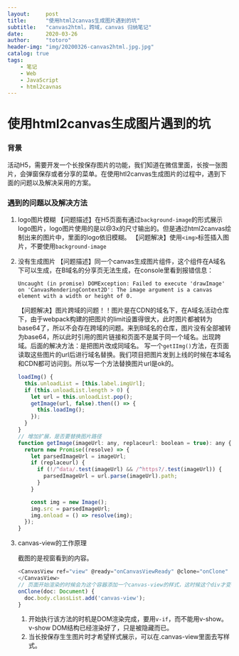 ```yaml
---
layout:     post
title:      "使用html2canvas生成图片遇到的坑"
subtitle:   "canvas2html，跨域，canvas 归纳笔记"
date:       2020-03-26
author:     "totoro"
header-img: "img/20200326-canvas2html.jpg.jpg"
catalog: true
tags:
    - 笔记
    - Web
    - JavaScript
    - html2cavnas
---
```

# 使用html2canvas生成图片遇到的坑

### 背景

活动H5，需要开发一个长按保存图片的功能，我们知道在微信里面，长按一张图片，会弹窗保存或者分享的菜单。在使用htl2canvas生成图片的过程中，遇到下面的问题以及解决采用的方案。

### 遇到的问题以及解决方法

1. logo图片模糊
   【问题描述】在H5页面有通过`background-image`的形式展示logo图片，logo图片使用的是以@3x的尺寸输出的。但是通过html2canvas绘制出来的图片中，里面的logo依旧模糊。
   【问题解决】使用`<img>`标签插入图片，不要使用`background-image`
   
2. 没有生成图片
   【问题描述】同一个canvas生成图片组件，这个组件在A域名下可以生成，在B域名的分享页无法生成，在console里看到报错信息：
   
   ```
   Uncaught (in promise) DOMException: Failed to execute 'drawImage' on 'CanvasRenderingContext2D': The image argument is a canvas element with a width or height of 0.
   ```
   
   【问题解决】图片跨域的问题！！图片是在CDN的域名下，在A域名活动仓库下，由于webpack构建的把图片的limit设置得很大，此时图片都被转为base64了，所以不会存在跨域的问题。来到B域名的仓库，图片没有全部被转为base64，所以此时引用的图片链接和页面不是属于同一个域名。出现跨域。后面的解决方法：是把图片改成同域名。
   写一个`getIImg()`方法，在页面读取这些图片的url后进行域名替换。我们项目把图片发到上线的时候在本域名和CDN都可访问到。所以写一个方法替换图片url是ok的。
   
   ```javascript
   loadImg() {
     this.unloadList = [this.label.imgUrl];
     if (this.unloadList.length > 0) {
       let url = this.unloadList.pop();
       getImage(url, false).then(() => {
         this.loadImg();
       });
     }
   }
   // 增加扩展，是否要替换图片路径
   function getImage(imageUrl: any, replaceurl: boolean = true): any {
     return new Promise((resolve) => {
       let parsedImageUrl = imageUrl;
       if (replaceurl) {
         if (!/^data/.test(imageUrl) && /^https?/.test(imageUrl)) {
           parsedImageUrl = url.parse(imageUrl).path;
         }
       }
   
       const img = new Image();
       img.src = parsedImageUrl;
       img.onload = () => resolve(img);
     });
   }
   ```

3. canvas-view的工作原理

   截图的是视窗看到的内容。

   ```javascript
   <CanvasView ref="view" @ready="onCanvasViewReady" @clone="onClone" :scale="scale">
   </CanvasView>
   // 页面开始渲染的时候会为这个容器添加一个canvas-view的样式，这时候这个div才变得可见
   onClone(doc: Document) {
     doc.body.classList.add('canvas-view');
   }
   ```

   

   1. 开始执行该方法的时机是DOM渲染完成，要用`v-if`，而不能用v-show。v-show DOM结构已经渲染好了，只是被隐藏而已。
   2. 当长按保存生生图片时才希望样式展示，可以在.canvas-view里面去写样式。
